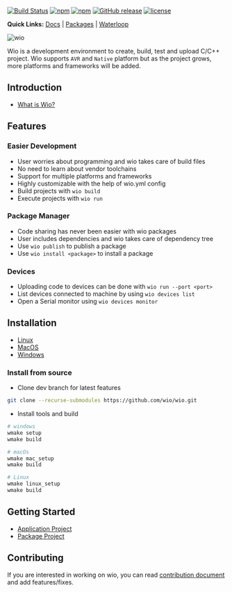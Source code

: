 [![Build Status](https://travis-ci.org/wio/wio.svg?branch=dev)](https://travis-ci.org/wio/wio) [![npm](https://img.shields.io/npm/dw/wio.svg)](https://www.npmjs.com/package/wio) [![npm](https://img.shields.io/npm/v/wio.svg)](https://www.npmjs.com/package/wio) [![GitHub release](https://img.shields.io/github/release/wio/wio.svg)](https://github.com/wio/wio/releases) [![license](https://img.shields.io/github/license/wio/wio.svg)](https://github.com/wio/wio/blob/master/LICENSE)

**Quick Links:** [Docs](https://wio.github.io/docs) | [Packages](https://www.npmjs.com/search?q=wio%2C%20pkg) | [Waterloop](https://waterloop.ca)

![wio](https://wio.github.io/docs/_static/logo_black.png)

Wio is a development environment to create, build, test and upload C/C++ project. Wio supports `AVR` and `Native` platform but as the project grows, more platforms and frameworks will be added.

## Introduction
* [What is Wio?](https://wio.github.io/docs/wio/what-is-wio.html)

## Features
### Easier Development
* User worries about programming and wio takes care of build files
* No need to learn about vendor toolchains
* Support for multiple platforms and frameworks
* Highly customizable with the help of wio.yml config
* Build projects with `wio build`
* Execute projects with `wio run`
### Package Manager
* Code sharing has never been easier with wio packages
* User includes dependencies and wio takes care of dependency tree
* Use `wio publish` to publish a package
* Use `wio install <package>` to install a package
### Devices
* Uploading code to devices can be done with `wio run --port <port>`
* List devices connected to machine by using `wio devices list`
* Open a Serial monitor using `wio devices monitor`

## Installation
* [Linux](https://wio.github.io/docs/wio/install/linux.html)
* [MacOS](https://wio.github.io/docs/wio/install/macos.html)
* [Windows](https://wio.github.io/docs/wio/install/windows.html)

### Install from source
* Clone dev branch for latest features 
```bash
git clone --recurse-submodules https://github.com/wio/wio.git
```
* Install tools and build
```bash
# windows
wmake setup
wmake build

# macOs
wmake mac_setup
wmake build

# Linux
wmake linux_setup
wmake build
```



## Getting Started
* [Application Project](https://wio.github.io/docs/wio/getting-started/creating-app.html)
* [Package Project](https://wio.github.io/docs/wio/getting-started/creating-pkg.html)

## Contributing
If you are interested in working on wio, you can read [contribution document](https://github.com/wio/wio/blob/master/CONTRIBUTING.md) and add features/fixes.
